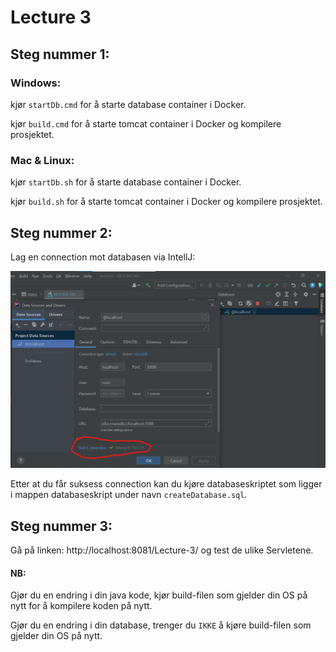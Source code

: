 # Lecture 3

## Steg nummer 1:

### Windows:

kjør `startDb.cmd` for å starte database container i Docker.

kjør `build.cmd` for å starte tomcat container i Docker og kompilere prosjektet.

### Mac & Linux:

kjør `startDb.sh` for å starte database container i Docker.

kjør `build.sh` for å starte tomcat container i Docker og kompilere prosjektet.

## Steg nummer 2:

Lag en connection mot databasen via IntellJ:

![Test Connection](testConnection.png "Test Connection")

Etter at du får suksess connection kan du kjøre databaseskriptet som ligger i mappen databaseskript under
navn `createDatabase.sql`.

## Steg nummer 3:

Gå på linken: http://localhost:8081/Lecture-3/ og test de ulike Servletene.

#### NB:

Gjør du en endring i din java kode, kjør build-filen som gjelder din OS på nytt for å kompilere koden på nytt.

Gjør du en endring i din database, trenger du `IKKE` å kjøre build-filen som gjelder din OS på nytt.
